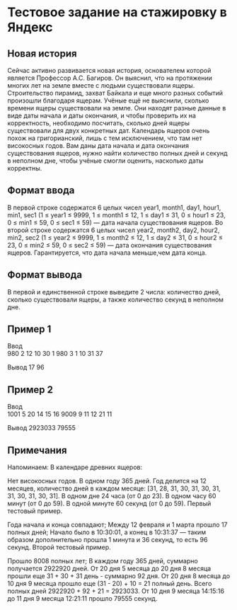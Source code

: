# Тестовое задание на стажировку в Яндекс
## Новая история
Сейчас активно развивается новая история, основателем которой является Профессор А.С. Багиров. Он выяснил, что на протяжении многих лет на земле вместе с людьми существовали ящеры. Строительство пирамид, захват Байкала и еще много разных событий произошли благодаря ящерам.
Учёные ещё не выяснили, сколько времени ящеры существовали на земле. Они находят разные данные в виде даты начала и даты окончания, и чтобы проверить их на корректность, необходимо посчитать, сколько дней ящеры существовали для двух конкретных дат. Календарь ящеров очень похож на григорианский, лишь с тем исключением, что там нет високосных годов.
Вам даны дата начала и дата окончания существования ящеров, нужно найти количество полных дней и секунд в неполном дне, чтобы учёные смогли оценить, насколько даты корректны.

## Формат ввода
В первой строке содержатся 6 целых чисел year1, month1, day1, hour1, min1, sec1 (1 ≤ year1 ≤ 9999, 1 ≤ month1 ≤ 12, 1 ≤ day1 ≤ 31, 0 ≤ hour1 ≤ 23, 0 ≤ min1 ≤ 59, 0 ≤ sec1 ≤ 59) — дата начала существования ящеров.
Во второй строке содержатся 6 целых чисел year2, month2, day2, hour2, min2, sec2 (1 ≤ year2 ≤ 9999, 1 ≤ month2 ≤ 12, 1 ≤ day2 ≤ 31, 0 ≤ hour2 ≤ 23, 0 ≤ min2 ≤ 59, 0 ≤ sec2 ≤ 59) — дата окончания существования ящеров.
Гарантируется, что дата начала меньше,чем дата конца.

## Формат вывода
В первой и единственной строке выведите 2 числа: количество дней, сколько существовали ящеры, а также количество секунд в неполном дне.

## Пример 1
Ввод	
980 2 12 10 30 1
980 3 1 10 31 37

Вывод
17 96
## Пример 2
Ввод	
1001 5 20 14 15 16
9009 9 11 12 21 11

Вывод
2923033 79555

## Примечания
Напоминаем:
В календаре древних ящеров:

Нет високосных годов.
В одном году 365 дней.
Год делится на 12 месяцев, количество дней в каждом месяце: [31, 28, 31, 30, 31, 30, 31, 31, 30, 31, 30, 31].
В одном дне 24 часа (от 0 до 23).
В одном часу 60 минут (от 0 до 59).
В одной минуте 60 секунд (от 0 до 59).
Первый тестовый пример.

Года начала и конца совпадают;
Между 12 февраля и 1 марта прошло 17 полных дней;
Начало было в 10:30:01, а конец в 10:31:37 — таким образом дополнительно прошла 1 минута и 36 секунд, то есть 96 секунд.
Второй тестовый пример.

Прошло 8008 полных лет;
В каждом году 365 дней, суммарно получается 2922920 дней.
От 20 дня 5 месяца до 20 дня 8 месяца прошли еще 31 + 30 + 31 день - суммарно 92 дня.
От 20 дня 8 месяца до 10 дня 9 месяца прошло еще (31 - 20) + 10 = 21 полный день.
Всего полных дней 2922920 + 92 + 21 = 2923033.
От 10 дня 9 месяца 14:15:16 до 11 дня 9 месяца 12:21:11 прошло 79555 секунд.
